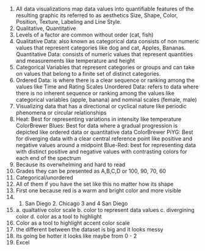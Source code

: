 1. All data visualizations map data values into quantifiable features of the resulting graphic its referred to as aesthetics 
Size, Shape, Color, Position, Texture, Labeling and Line Style.
2. Qualitative, Quantitative
3. Levels of a factor are common without order (cat, fish)
4. Qualitative Data: also known as categorical data consists of non numeric values that represent categories like dog and cat, Apples, Bananas.  Quantitative Data: consists of numeric values that represent quantities and measurements like temperature and height
5. Categorical Variables that represent categories or groups and can take on values that belong to a finite set of distinct categories.
6. Ordered Data: is where there is a clear sequence or ranking among the values like Time and Rating Scales
Unordered Data: refers to data where there is no inherent sequence or ranking among the values like categorical variables (apple, banana) and nominal scales (female, male)
7. Visualizing data that has a directional or cyclical nature like periodic phenomena or circular relationships
8. Heat: Best for representing variations in intensity like temperature
ColorBrewer Blues: Best for data where a gradual progression is depicted like ordered data or quantitative data 
ColorBrewer PiYG: Best for diverging data with a clear central reference point like positive and negative values around a midpoint 
Blue-Red: best for representing data with distinct positive and negative values with contrasting colors for each end of the spectrum
9. Because its overwhelming and hard to read
10. Grades they can be presented as A,B,C,D or 100, 90, 70, 60
11. Categorical/unordered
12. All of them if you have the set like this no matter how its shape  
13. First one because red is a warm and bright color and more visible
14. 1. San Diego 2. Chicago 3 and 4 San Diego
15. a. qualtative color scale b. color to represent data values c. divergining color d. color as a tool to highlight  
16. Color as a tool to highlight accent color scale
17. the different between the dataset is big and it looks messy
18. its going be hotter it looks like maybe from 0 - 2
19. Excel 
       
       
 




